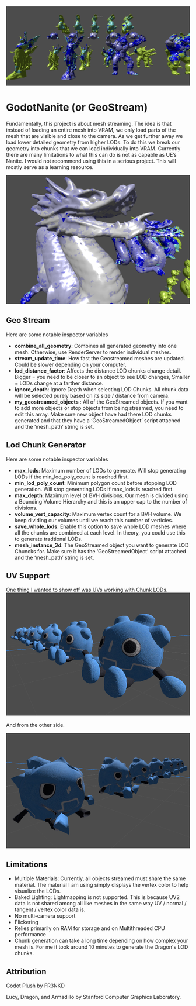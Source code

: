 ![CoverImage](Screenshots/ChunckLODs1.png)
# GodotNanite (or GeoStream)
Fundamentally, this project is about mesh streaming. The idea is that instead of loading an entire mesh into VRAM, we only load parts of the mesh that are visible and close to the camera. As we get further away we load lower detailed geometry from higher LODs. To do this we break our geometry into chunks that we can load individually into VRAM.
Currently there are many limitations to what this can do is not as capable as UE’s Nanite. I would not recommend using this in a serious project. This will mostly serve as a learning resource.

![ScreenShot](Screenshots/ChunckLODs2.png)

## Geo Stream
Here are some notable inspector variables
* **combine_all_geometry**: Combines all generated geometry into one mesh. Otherwise, use RenderServer to render individual meshes.
* **stream_update_time**: How fast the Geostreamed meshes are updated. Could be slower depending on your computer.
* **lod_distance_factor**: Affects the distance LOD chunks change detail. Bigger = you need to be closer to an object to see LOD changes, Smaller = LODs change at a farther distance.
* **ignore_depth**: Ignore Depth when selecting LOD Chunks. All chunk data will be selected purely based on its size / distance from camera.
* **my_geostreamed_objects** : All of the GeoStreamed objects. If you want to add more objects or stop objects from being streamed, you need to edit this array. Make sure new object have had there LOD chunks generated and that they have a ‘GeoStreamedObject’ script attached and the ‘mesh_path’ string is set.

## Lod Chunk Generator 
Here are some notable inspector variables

* **max_lods**: Maximum number of LODs to generate. Will stop generating LODs if the min_lod_poly_count is reached first.
* **min_lod_poly_count**: Minimum polygon count before stopping LOD generation. Will stop generating LODs if max_lods is reached first.
* **max_depth**: Maximum level of BVH divisions. Our mesh is divided using a Bounding Volume Hierarchy and this is an upper cap to the number of divisions.
* **volume_vert_capacity**: Maximum vertex count for a BVH volume. We keep dividing our volumes until we reach this number of verticies.
* **save_whole_lods**: Enable this option to save whole LOD meshes where all the chunks are combined at each level. In theory, you could use this to generate tradtional LODs.
* **mesh_instance_3d**: The GeoStreamed object you want to generate LOD Chuncks for. Make sure it has the ‘GeoStreamedObject’ script attached and the ‘mesh_path’ string is set.

## UV Support
One thing I wanted to show off was UVs working with Chunk LODs.
![ScreenShot](Screenshots/LODUVs1.png)

And from the other side.

![ScreenShot](Screenshots/LODUVs2.png)

## Limitations
* Multiple Materials: Currently, all objects streamed must share the same material. The material I am using simply displays the vertex color to help visualize the LODs.
* Baked Lighting: Lightmapping is not supported. This is because UV2 data is not shared among all like meshes in the same way UV / normal / tangent / vertex color data is. 
* No multi-camera support
* Flickering
* Relies primarily on RAM for storage and on Multithreaded CPU performance
* Chunk generation can take a long time depending on how complex your mesh is. For me it took around 10 minutes to generate the Dragon's LOD chunks.

## Attribution
Godot Plush by FR3NKD

Lucy, Dragon, and Armadillo by Stanford Computer Graphics Laboratory.

